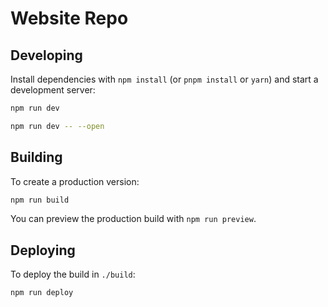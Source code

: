 # Website Repo

## Developing

Install dependencies with `npm install` (or `pnpm install` or `yarn`) and start a development server:

```bash
npm run dev

npm run dev -- --open
```

## Building

To create a production version:

```bash
npm run build
```

You can preview the production build with `npm run preview`.

## Deploying

To deploy the build in `./build`:

```bash
npm run deploy
```